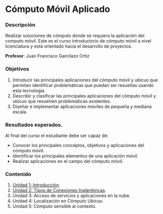 # Cómputo Móvil Aplicado

### Descripción

Realizar soluciones de cómputo donde se requiera la aplicación del computo móvil. Este es el curso introductorio de cómputo móvil a nivel licenciatura y está orientado hacia el desarrollo de proyectos.

**Profesor**: Juan Francisco Garcilazo Ortiz

### Objetivos

1. Introducir las principales aplicaciones del cómputo móvil y ubicuo que permitan identificar problemáticas que puedan ser resueltas usando esta tecnología.
2. Describir y clasificar las principales aplicaciones del cómputo móvil y ubicuo que resuelven problemáticas existentes.
3. Diseñar e implementar aplicaciones móviles de pequeña y mediana escala.

### Resultados esperados.
Al final del curso el estudiante debe ser capaz de:
* Conocer los principales conceptos, objetivos y aplicaciones del cómputo móvil.
* Identificar los principales elementos de una aplicación móvil.
* Realizar aplicaciones en el campo del cómputo móvil.

### Contenido

1. [Unidad 1: Introducción](https://github.com/LuisBurgos/computo-movil/tree/unidad-1/).
2. [Unidad 2: Tipos de Conexiones Inalámbricas](https://github.com/LuisBurgos/computo-movil/tree/unidad-2/).
3. Unidad 3: Acceso de servicios y aplicaciones en la nube.
4. Unidad 4: Localización en Cómputo Ubicuo.
5. Unidad 5: Cómputo sensible al contexto.
